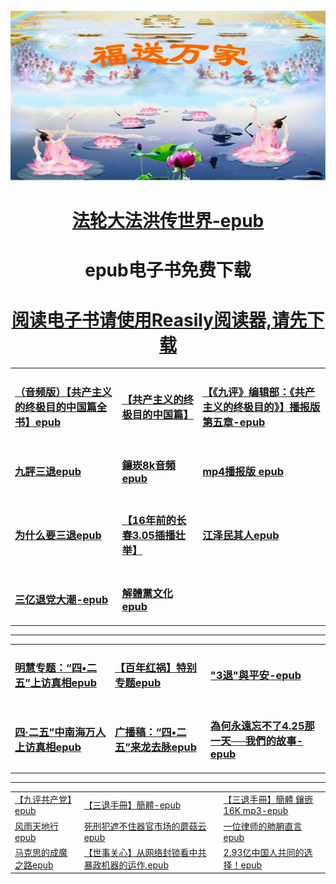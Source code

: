
<tbody>
<tr>
<td align="center"><IMG SRC="https://github.com/dfchunsring/wer/blob/master/img/jszff..jpg?raw=true" width=880></td>
</tr>
<h1 align="center">	
<td><a href="https://github.com/dfchunsring/yue/blob/master/epub--1/fldfhao.epub?raw=true">法轮大法洪传世界-epub</a></td></h1></p>		
	
<h1 align="center">epub电子书免费下载</h1></p>
<h1 align="center">	
<td><a href="https://github.com/dfchunsring/wer/blob/master/downldoad/Reasily1802h.apk?raw=true">阅读电子书请使用Reasily阅读器,请先下载</a></td></h1></p>	
	
<table>

<tr>	
	<td><h3><a href="https://github.com/dfchunsring/yue/blob/master/epub/goalmp3Np.epub?raw=true">（音频版）【共产主义的终极目的中国篇全书】epub</a></h3></td>
	<td><h3><a href="https://github.com/dfchunsring/wer/blob/master/epub/gbUltiGoalCmChina.epub?raw=true">【共产主义的终极目的中国篇】 </a></h3></td>
	<td><h3><a href="https://github.com/dfchunsring/wer/blob/master/epub/goalCh8s%20-05-.epub?raw=true">【《九评》编辑部：《共产主义的终极目的》】播报版第五章-epub</a></h3></td>	
</tr>

<tr>
<td><h3><a href="https://github.com/dfchunsring/wer/blob/master/epub-1/jpgcdm4a.epub?raw=true">九評三退epub</a></h3></td>
<td><h3><a href="https://git.io/8k">鑲崁8k音頻epub</a>&nbsp;&nbsp; </a></h3></td>
<td><h3><a href="https://github.com/dfchunsring/wer/blob/master/downldoad/goalmp4Npf.epub?raw=true">mp4播报版 epub </a></h3></td>	
</tr>
<tr>
	<td><h3><a href="https://git.io/whytd">为什么要三退epub</a></h3></td>	
	<td><h3><a href="https://github.com/dfchunsring/wer/blob/master/epub/305.epub?raw=true"> 【16年前的长春3.05插播壮举】</a></h3></td>	
	<td><h3><a href="https://git.io/jzmqr">江泽民其人epub</a></h3></td>

</tr>
<tr>
<td><h3><a href="https://github.com/dfchunsring/wer/blob/master/epub-1/300Mst.epub?raw=true">三亿退党大潮-epub</a></h3></td>	
<td><h3><a href="https://git.io/jtdwh">解體黨文化epub</a></h3></td>
</tr>
</table>
<hr/>	
<table>
<tr>
	<td><h3><a href="https://github.com/dfchunsring/wer/blob/master/epub-1/ak-425mstthtr.epub?raw=true" width=270>明慧专题：“四•二五”上访真相epub</a></h3></td>	
	<td><h3><a href="https://github.com/dfchunsring/wer/blob/master/epub-1/ok-bnhha1_20.epub?raw=true" width=270>【百年红祸】特别专题epub</a></h3></td>
	<td><h3><a href="https://github.com/dfchunsring/wer/blob/master/epub-1/3tvspd316-ok.epub?raw=true" width=270>"3退"與平安-epub</a></h3></td>
</tr>	
<tr>
	<td><h3><a href="https://github.com/dfchunsring/wer/blob/master/epub-1/425petitioning.epub?raw=true" width=270>四‧二五”中南海万人上访真相epub</a></h3></td>	
	<td><h3><a href="https://github.com/dfchunsring/wer/blob/master/epub-1/ok.425Insandouts..epub?raw=true" width=270>广播稿：“四•二五”来龙去脉epub</a></h3></td>
	<td><h3><a href="https://github.com/dfchunsring/wer/blob/master/epub-1/425snfa.epub?raw=true" width=270>為何永遠忘不了4.25那一天──我們的故事-epub</a></h3></td>	
	
</tr>	
</table>
<hr/>
<table>	
<tr>
	<td><a href="https://git.io/9ping">【九评共产党】epub</a></td>
	<td><a href="https://github.com/dfchunsring/wer/blob/master/epub/stsc.epub?raw=true">【三退手冊】簡體-epub</a></td>
	<td><a href="https://github.com/dfchunsring/wer/blob/master/epub/stsczf.epub?raw=true">【三退手冊】簡體 鑲嵌16K mp3-epub</a></td>
	
</tr>

<tr>
	<td><a href="https://git.io/fytdx">风雨天地行epub</a></td>
	<td><a href="https://git.io/mro">死刑犯遮不住器官市场的蘑菇云epub</a></td>
	<td><a href="https://github.com/dfchunsring/wer/blob/master/epub/lawyer.epub?raw=true">一位律师的肺腑直言epub</a></td>
</tr>

<tr>
	<td><a href="https://git.io/mks">马克思的成魔之路epub</a></td>
	<td><a href="https://github.com/dfchunsring/wer/blob/master/epub/Everconcaa..epub?raw=true">【世事关心】从网络封锁看中共暴政机器的运作.epub</a></td>
	<td><a href="https://github.com/dfchunsring/wer/blob/master/epub/stsczf.epub?raw=true">2.93亿中国人共同的选择！epub</a></td>
</tr>
</table>  
</tbody>

